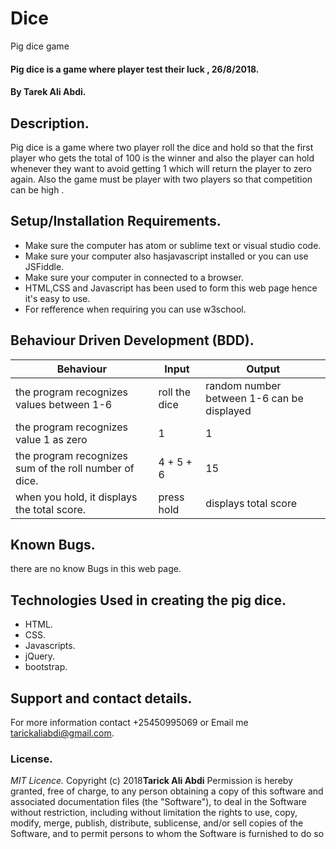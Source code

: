 # Dice
Pig dice game

#### Pig dice is a game where player test their luck , 26/8/2018.
#### By **Tarek Ali Abdi.**
## Description.
Pig dice is a game where two player roll the dice and hold so that the first player who gets the total of 100 
is the winner and also the player can hold whenever they want to avoid getting 1 which will return the 
player to zero again. Also the game must be player with two players so that competition can be high .   
## Setup/Installation Requirements.
* Make sure the computer has atom or sublime text or visual studio code.
* Make sure your computer also hasjavascript installed or you can use JSFiddle.
* Make sure your computer in connected to a browser.
* HTML,CSS and Javascript has been used to form this web page hence it's easy to use.
* For refference when requiring you can use w3school.
## Behaviour Driven Development (BDD).
|Behaviour                     |  Input                        | Output            |
|------------------------------|-------------------------------|-------------------|
|the program recognizes values between 1-6| roll the dice |random number between 1-6 can be displayed|
|the program recognizes value 1 as zero| 1 |1|
|the program recognizes sum of the roll number of dice.|4 + 5 + 6|15 |
|when you hold, it displays the total score.|press hold |displays total score |
## Known Bugs.
there are no know Bugs in this web page.
## Technologies Used in creating the pig dice.
* HTML.
* CSS.
* Javascripts.
* jQuery.
* bootstrap.
## Support and contact details.
For more information contact +25450995069 or Email me tarickaliabdi@gmail.com.
### License.
*MIT Licence.*
Copyright (c) 2018**Tarick Ali Abdi**
Permission is hereby granted, free of charge, to any person obtaining a copy of this software and 
associated documentation files (the "Software"), to deal in the Software without restriction, including 
without limitation the rights to use, copy, modify, merge, publish, distribute, sublicense, and/or sell 
copies of the Software, and to permit persons to whom the Software is furnished to do so
